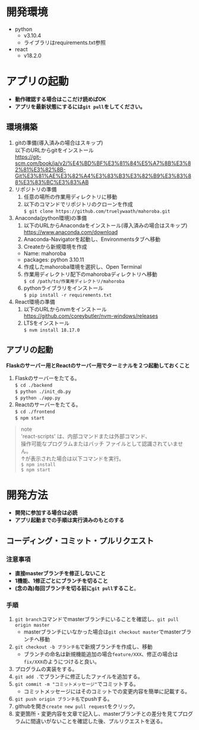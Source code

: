 # 開発環境
- python
  - v3.10.4
  - ライブラリはrequirements.txt参照
- react
  - v18.2.0

# アプリの起動
- **動作確認する場合はここだけ読めばOK**
- **アプリを最新状態にするには```git pull```をしてください。**
## 環境構築
1. gitの準備(導入済みの場合はスキップ)  
以下のURLからgitをインストール  
https://git-scm.com/book/ja/v2/%E4%BD%BF%E3%81%84%E5%A7%8B%E3%82%81%E3%82%8B-Git%E3%81%AE%E3%82%A4%E3%83%B3%E3%82%B9%E3%83%88%E3%83%BC%E3%83%AB
2. リポジトリの準備
   1. 任意の場所の作業用ディレクトリに移動
   2. 以下のコマンドでリポジトリのクローンを作成  
   	```$ git clone https://github.com/truelywaath/mahoroba.git```
3. Anaconda(python環境)の準備
   1. 以下のURLからAnacondaをインストール(導入済みの場合はスキップ)  
   https://www.anaconda.com/download
   2. Anaconda-Navigatorを起動し、Environmentsタブへ移動
   3. Createから新規環境を作成
	- Name: mahoroba
	- packages: python 3.10.11
   4. 作成したmahoroba環境を選択し、Open Terminal
   5. 作業用ディレクトリ配下のmahorobaディレクトリへ移動  
	```$ cd /path/to/作業用ディレクトリ/mahoroba```
   6. pythonライブラリをインストール  
	```$ pip install -r requirements.txt```
4. React環境の準備
    1. 以下のURLからnvmをインストール  
    https://github.com/coreybutler/nvm-windows/releases
    2. LTSをインストール  
	```$ nvm install 18.17.0```
## アプリの起動
**Flaskのサーバー用とReactのサーバー用でターミナルを２つ起動しておくこと**
1. Flaskのサーバーをたてる。   
	```$ cd ./backend```   
	```$ python ./init_db.py```  
	```$ python ./app.py```  
3. Reactのサーバーをたてる。  
	```$ cd ./frontend```  
	```$ npm start```
> note  
> 'react-scripts' は、内部コマンドまたは外部コマンド、  
> 操作可能なプログラムまたはバッチ ファイルとして認識されていません。  
> ↑が表示された場合は以下コマンドを実行。  
> ```$ npm install```  
> ```$ npm start```  
> 

# 開発方法
- **開発に参加する場合は必読**
- **アプリ起動までの手順は実行済みのもとのする**

## コーディング・コミット・プルリクエスト
### 注意事項
- **直接masterブランチを修正しないこと**
- **1機能、1修正ごとにブランチを切ること**
- **(念の為)毎回ブランチを切る前に```git pull```すること**。
### 手順
1. ```git branch```コマンドでmasterブランチにいることを確認し、```git pull origin master```  
	- masterブランチにいなかった場合は```git checkout master```でmasterブランチへ移動  
2. ```git checkout -b ブランチ名```で新規ブランチを作成し、移動  
	- ブランチの命名は新規機能追加の場合```feature/XXX```、修正の場合は```fix/XXX```のようにつけると良い。  
3. プログラムの実装をする。  
4. ```git add .```でブランチに修正したファイルを追加する。
5. ```git commit -m "コミットメッセージ"```でコミットする。   
	- コミットメッセージにはそのコミットでの変更内容を簡単に記載する。
6. ```git push origin ブランチ名```でpushする。
7. githubを開き```create new pull request```をクリック。
8. 変更箇所・変更内容を文章で記入し、masterブランチとの差分を見てプログラムに間違いがないことを確認した後、プルリクエストを送る。
